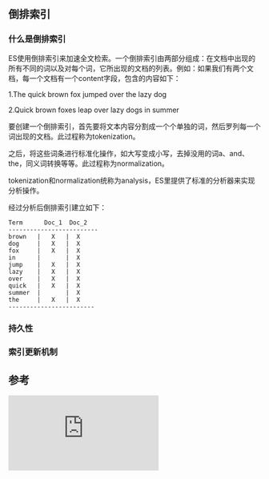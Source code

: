 ## 倒排索引
### 什么是倒排索引
ES使用倒排索引来加速全文检索。一个倒排索引由两部分组成：在文档中出现的所有不同的词以及对每个词，它所出现的文档的列表。例如：如果我们有两个文档，每一个文档有一个content字段，包含的内容如下：

1.The quick brown fox jumped over the lazy dog

2.Quick brown foxes leap over lazy dogs in summer

要创建一个倒排索引，首先要将文本内容分割成一个个单独的词，然后罗列每一个词出现的文档。此过程称为tokenization。

之后，将这些词条进行标准化操作，如大写变成小写，去掉没用的词a、and、the，同义词转换等等。此过程称为normalization。

tokenization和normalization统称为analysis，ES里提供了标准的分析器来实现分析操作。

经过分析后倒排索引建立如下：
```
Term      Doc_1  Doc_2
-------------------------
brown   |   X   |  X
dog     |   X   |  X
fox     |   X   |  X
in      |       |  X
jump    |   X   |  X
lazy    |   X   |  X
over    |   X   |  X
quick   |   X   |  X
summer  |       |  X
the     |   X   |  X
------------------------
```

### 持久性


### 索引更新机制

## 参考
![Inverted Index](https://www.elastic.co/guide/en/elasticsearch/guide/current/inverted-index.html)
